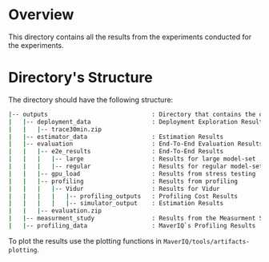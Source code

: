 <!-- Outputs README -->

# Overview
This directory contains all the results from the experiments conducted for the experiments.

# Directory's Structure
The directory should have the following structure:

```bash
|-- outputs                             : Directory that contains the output results
|   |-- deployment_data                 : Deployment Exploration Results
|   |   |-- trace30min.zip              
|   |-- estimator_data                  : Estimation Results
|   |-- evaluation                      : End-To-End Evaluation Results
|   |   |-- e2e_results                 : End-To-End Results
|   |   |   |-- large                   : Results for large model-set
|   |   |   |-- regular                 : Results for regular model-set
|   |   |-- gpu_load                    : Results from stress testing
|   |   |-- profiling                   : Results from profiling
|   |   |   |-- Vidur                   : Results for Vidur 
|   |   |   |   |-- profiling_outputs   : Profiling Cost Results
|   |   |   |   |-- simulator_output    : Estimation Results
|   |   |-- evaluation.zip
|   |-- measurment_study                : Results from the Measurment Study
|   |-- profiling_data                  : MaverIQ`s Profiling Results
```

To plot the results use the plotting functions in `MaverIQ/tools/artifacts-plotting`.